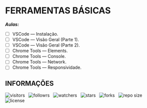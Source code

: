 # FERRAMENTAS BÁSICAS

***Aulas:***

- [ ] VSCode — Instalação.
- [ ] VSCode — Visão Geral (Parte 1).
- [ ] VSCode — Visão Geral (Parte 2).
- [ ] Chrome Tools — Elements.
- [ ] Chrome Tools — Console.
- [ ] Chrome Tools — Network.
- [ ] Chrome Tools — Responsividade.

## INFORMAÇÕES

![visitors](https://visitor-badge.glitch.me/badge?page_id=Devsgeeknerd.ferramentas-basicas-orientacao "Total de Visitas")
&nbsp;
![followrs](https://img.shields.io/github/followers/Devsgeeknerd?style=social "Total de Seguidores")
&nbsp;
![watchers](https://img.shields.io/github/watchers/Devsgeeknerd/ferramentas-basicas-orientacao?style=social "Total de Observadores")
&nbsp;
![stars](https://img.shields.io/github/stars/Devsgeeknerd/ferramentas-basicas-orientacao?style=social "Total de Estrelas Recebidas")
&nbsp;
![forks](https://img.shields.io/github/forks/Devsgeeknerd/ferramentas-basicas-orientacao?style=social "Total de Forks")
&nbsp;
![repo size](https://img.shields.io/github/repo-size/Devsgeeknerd/ferramentas-basicas-orientacao?style=social "Tamanho do Repositório")
&nbsp;
![license](https://img.shields.io/github/license/Devsgeeknerd/ferramentas-basicas-orientacao?style=social "Licença do Repositório")
